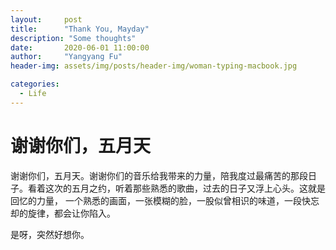 ```yaml
---
layout:     post
title:      "Thank You, Mayday"
description: "Some thoughts"
date:       2020-06-01 11:00:00
author:     "Yangyang Fu"
header-img: assets/img/posts/header-img/woman-typing-macbook.jpg

categories:
  - Life
---
```


# 谢谢你们，五月天

谢谢你们，五月天。谢谢你们的音乐给我带来的力量，陪我度过最痛苦的那段日子。看着这次的五月之约，听着那些熟悉的歌曲，过去的日子又浮上心头。这就是回忆的力量， 一个熟悉的画面，一张模糊的脸，一股似曾相识的味道，一段快忘却的旋律，都会让你陷入。

是呀，突然好想你。

